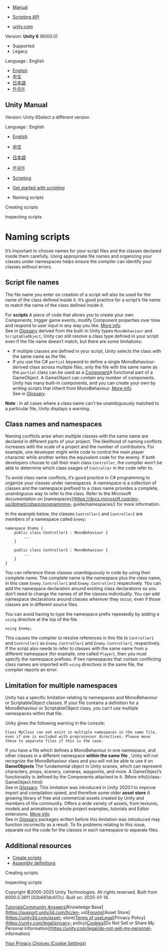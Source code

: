 [](https://docs.unity3d.com)

  * [Manual](../Manual/index.html)
  * [Scripting API](../ScriptReference/index.html)

  * [unity.com](https://unity.com/)

Version: **Unity 6** (6000.0)

  * Supported
  * Legacy

Language : English

  * [English](/Manual/naming-scripts.html)
  * [中文](/cn/current/Manual/naming-scripts.html)
  * [日本語](/ja/current/Manual/naming-scripts.html)
  * [한국어](/kr/current/Manual/naming-scripts.html)

[](https://docs.unity3d.com)

## Unity Manual

Version: Unity 6Select a different version

Language : English

  * [English](/Manual/naming-scripts.html)
  * [中文](/cn/current/Manual/naming-scripts.html)
  * [日本語](/ja/current/Manual/naming-scripts.html)
  * [한국어](/kr/current/Manual/naming-scripts.html)

  * [Scripting](scripting.html)
  * [Get started with scripting](scripting-get-started.html)
  * Naming scripts

[](creating-scripts.html)

Creating scripts

[](inspecting-scripts.html)

Inspecting scripts

# Naming scripts

It’s important to choose names for your script files and the classes declared
inside them carefully. Using appropriate file names and organizing your
classes under namespaces helps ensure the compiler can identify your classes
without errors.

## Script file names

The file name you enter on creation of a script will also be used for the name
of the class defined inside it. It’s good practice for a script’s file name to
match the name of the class defined inside it.

For **scripts** A piece of code that allows you to create your own Components,
trigger game events, modify Component properties over time and respond to user
input in any way you like. [More info](creating-scripts.html)  
See in [Glossary](Glossary.html#Scripts) derived from the built-in Unity types
`MonoBehaviour` and `ScriptableObject`, Unity can still resolve a class type
defined in your script even if the file name doesn’t match, but there are some
limitations:

  * If multiple classes are defined in your script, Unity selects the class with the same name as the file.
  * If you use the C# `partial` keyword to define a single MonoBehaviour-derived class across multiple files, only the file with the same name as the `partial` class can be used as a [Component](Components.html)A functional part of a GameObject. A GameObject can contain any number of components. Unity has many built-in components, and you can create your own by writing scripts that inherit from MonoBehaviour. [More info](UsingComponents.html)  
See in [Glossary](Glossary.html#component).

**Note** : In all cases where a class name can’t be unambiguously matched to a
particular file, Unity displays a warning.

## Class names and namespaces

Naming conflicts arise when multiple classes with the same name are declared
in different parts of your project. The likelihood of naming conflicts
increases with the scale of a project and the number of contributors. For
example, one developer might write code to control the main player character
while another writes the equivalent code for the enemy. If both developers
choose to call their main class `Controller`, the compiler won’t be able to
determine which class usages of `Controller` in the code refer to.

To avoid class name conflicts, it’s good practice in C# programming to
organize your classes under namespaces. A namespace is a collection of classes
and the namespace prefixed to a class name provides a complete, unambiguous
way to refer to the class. Refer to the Microsoft documentation on
[namespaces](https://docs.microsoft.com/en-us/dotnet/csharp/programming-
guide/namespaces/) for more information.

In the example below, the classes `Controller1` and `Controller2` are members
of a namespace called `Enemy`:

    
    
    namespace Enemy {
        public class Controller1 : MonoBehaviour {
            ...
        }
        
        public class Controller2 : MonoBehaviour {
            ...
        }
    }
    
    

You can reference these classes unambiguously in code by using their complete
name. The complete name is the namespace plus the class name, in this case
`Enemy.Controller1` and `Enemy.Controller2` respectively. You can add the
namespace declaration around existing class declarations so you don’t need to
change the names of all the classes individually. You can add namespace
declarations around classes wherever they occur, even if those classes are in
different source files.

You can avoid having to type the namespace prefix repeatedly by adding a
`using` directive at the top of the file.

    
    
    using Enemy;
    

This causes the compiler to resolve references in this file to `Controller1`
and `Controller2` as `Enemy.Controller1` and `Enemy.Controller2`,
respectively. If the script also needs to refer to classes with the same name
from a different namespace (for example, one called `Player`), then you must
specify the namespace prefixes. If two namespaces that contain conflicting
class names are imported with `using` directives in the same file, the
compiler reports an error.

## Limitation for multiple namespaces

Unity has a specific limitation relating to namespaces and MonoBehaviour or
ScriptableObject classes. If your file contains a definition for a
MonoBehaviour or ScriptableObject class, you can’t use multiple namespaces
within that file.

Unity gives the following warning in the console:

    
    
    Class MyClass can not exist in multiple namespaces in the same file, even if one is excluded with preprocessor directives. Please move these to separate files if this is the case.
    

If you have a file which defines a MonoBehaviour in one namespace, and other
classes in a different namespace **within the same file** , Unity will not
recognize the MonoBehaviour class and you will not be able to use it on
**GameObjects** The fundamental object in Unity scenes, which can represent
characters, props, scenery, cameras, waypoints, and more. A GameObject’s
functionality is defined by the Components attached to it. [More info](class-
GameObject.html)  
See in [Glossary](Glossary.html#GameObject). This limitation was introduced in
Unity 2020.1 to improve import and compilation speed, and therefore some older
**asset store** A growing library of free and commercial assets created by
Unity and members of the community. Offers a wide variety of assets, from
textures, models and animations to whole project examples, tutorials and
Editor extensions. [More info](AssetStore.html)  
See in [Glossary](Glossary.html#AssetStore) packages written before this
limitation was introduced may function incorrectly as a result. To fix
problems relating to this issue, separate out the code for the classes in each
namespace to separate files.

## Additional resources

  * [Create scripts](creating-scripts.html)
  * [Assembly definitions](assembly-definition-files.html)

[](creating-scripts.html)

Creating scripts

[](inspecting-scripts.html)

Inspecting scripts

Copyright ©2005-2025 Unity Technologies. All rights reserved. Built from
6000.0.36f1 (02b661dc617c). Built on: 2025-01-14.

[Tutorials](https://learn.unity.com/)[Community
Answers](https://answers.unity3d.com)[Knowledge
Base](https://support.unity3d.com/hc/en-
us)[Forums](https://forum.unity3d.com)[Asset Store](https://unity3d.com/asset-
store)[Terms of
use](https://docs.unity3d.com/Manual/TermsOfUse.html)[Legal](https://unity.com/legal)[Privacy
Policy](https://unity.com/legal/privacy-
policy)[Cookies](https://unity.com/legal/cookie-policy)[Do Not Sell or Share
My Personal Information](https://unity.com/legal/do-not-sell-my-personal-
information)

[Your Privacy Choices (Cookie Settings)](javascript:void\(0\);)


